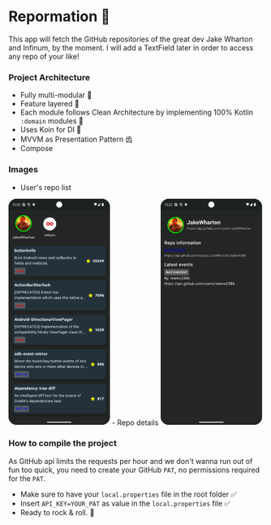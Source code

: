 # Repormation 🔎
This app will fetch the GitHub repositories of the great dev Jake Wharton and Infinum, by the moment. I will add a TextField later in order to access any repo of your like!

### Project Architecture
- Fully multi-modular 🧩
- Feature layered 📕
- Each module follows Clean Architecture by implementing 100% Kotlin `:domain` modules 🧼
- Uses Koin for DI 💉
- MVVM as Presentation Pattern ⻮
- Compose

### Images
- User's repo list
<img src="readme-images/list.png" alt="repo list" width="200"/>
- Repo details
<img src="readme-images/detail.png" alt="repo details" width="200"/>

### How to compile the project
As GitHub api limits the requests per hour and we don't wanna run out of fun too quick, you need to create your GitHub `PAT`, no permissions required for the `PAT`.
- Make sure to have your `local.properties` file in the root folder ✅
- Insert `API_KEY=YOUR_PAT` as value in the `local.properties` file ✅
- Ready to rock & roll. 🤘



